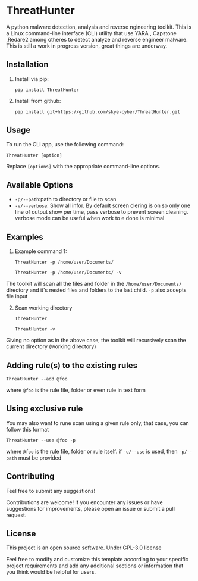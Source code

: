 # ThreatHunter
A python malware detection, analysis and reverse ngineering toolkit.
This is a Linux command-line interface (CLI) utility that use YARA , Capstone ,Redare2 among otheres to detect analyze and reverse engineer malware.
This is still a work in progress version, great things are underway.

## Installation

1. Install via pip:

   ```shell
   pip install ThreatHunter
      ```
2. Install from github:

   ```shell
   pip install git+https://github.com/skye-cyber/ThreatHunter.git
   ```
## Usage

To run the CLI app, use the following command:

```shell
ThreatHunter [option]
```

Replace `[options]` with the appropriate command-line options.

## Available Options

- `-p/--path`:path to directory or file to scan
- `-v/--verbose`: Show all infor. By default screen clering is on so only one line of output show per time,
pass verbose to prevent screen cleaning.
verbose mode can be useful when work to e done is minimal

## Examples

1. Example command 1:

   ```shell
   ThreatHunter -p /home/user/Documents/
   ```

   ```shell
   ThreatHunter -p /home/user/Documents/ -v
   ```

  The toolkit will scan all the files and folder in the `/home/user/Documents/` directory and it's nested
  files and folders to the last child.
  `-p` also accepts file input

2. Scan working directory
   ```shell
   ThreatHunter
   ```
   ```shell
   ThreatHunter -v
   ```
Giving no option as in the above case, the toolkit will recursively scan the current directory (working directory)

## Adding rule(s) to the existing rules
```shell
ThreatHunter --add @foo
```
where ``@foo`` is the rule file, folder or even rule in text form

## Using exclusive rule
You may also want to rune scan using a given rule only, that case, you can follow this format
```shell
ThreatHunter --use @foo -p
```
where ``@foo`` is the rule file, folder or rule itself.
if ``-u/--use`` is used, then ``-p/--path`` must be provided
## Contributing
Feel free to submit any suggestions!

Contributions are welcome! If you encounter any issues or have suggestions for improvements, please open an issue or submit a pull request.

## License

This project is an open source software. Under GPL-3.0 license


Feel free to modify and customize this template according to your specific project requirements and add any additional sections or information that you think would be helpful for users.

